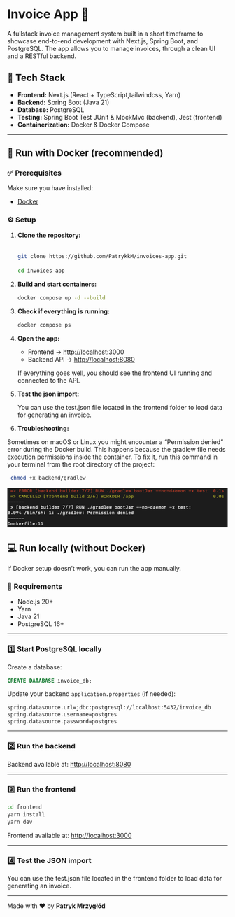 # Invoice App 🧾

A fullstack invoice management system built in a short timeframe to showcase end-to-end development with Next.js, Spring Boot, and PostgreSQL.
The app allows you to manage invoices, through a clean UI and a RESTful backend.

## 🚀 Tech Stack

- **Frontend:** Next.js (React + TypeScript,tailwindcss, Yarn)
- **Backend:** Spring Boot (Java 21)
- **Database:** PostgreSQL
- **Testing:** Spring Boot Test JUnit & MockMvc (backend), Jest (frontend)
- **Containerization:** Docker & Docker Compose

---

## 🐳 Run with Docker (recommended)

### ✅ Prerequisites

Make sure you have installed:

- [Docker](https://www.docker.com/get-started)

### ⚙️ Setup

1. **Clone the repository:**

   ```bash

   git clone https://github.com/PatrykkM/invoices-app.git

   cd invoices-app
   ```

2. **Build and start containers:**

   ```bash
   docker compose up -d --build
   ```

3. **Check if everything is running:**

   ```bash
   docker compose ps
   ```

4. **Open the app:**

   - Frontend → [http://localhost:3000](http://localhost:3000)
   - Backend API → [http://localhost:8080](http://localhost:8080)

   If everything goes well, you should see the frontend UI running and connected to the API.

5. **Test the json import:**

   You can use the test.json file located in the frontend folder to load data for generating an invoice.

6. **Troubleshooting:**

Sometimes on macOS or Linux you might encounter a “Permission denied” error during the Docker build.
This happens because the gradlew file needs execution permissions inside the container.
To fix it, run this command in your terminal from the root directory of the project:

```bash
 chmod +x backend/gradlew
```

![Invoice App Screenshot](./githubAssets/permisionDeniedError.png)

## 💻 Run locally (without Docker)

If Docker setup doesn’t work, you can run the app manually.

### 🧩 Requirements

- Node.js 20+
- Yarn
- Java 21
- PostgreSQL 16+

---

### 1️⃣ Start PostgreSQL locally

Create a database:

```sql
CREATE DATABASE invoice_db;
```

Update your backend `application.properties` (if needed):

```properties
spring.datasource.url=jdbc:postgresql://localhost:5432/invoice_db
spring.datasource.username=postgres
spring.datasource.password=postgres
```

---

### 2️⃣ Run the backend

Backend available at: [http://localhost:8080](http://localhost:8080)

---

### 3️⃣ Run the frontend

```bash
cd frontend
yarn install
yarn dev
```

Frontend available at: [http://localhost:3000](http://localhost:3000)

---

### 4️⃣ Test the JSON import

You can use the test.json file located in the frontend folder to load data for generating an invoice.

---

Made with ❤️ by **Patryk Mrzygłód**
